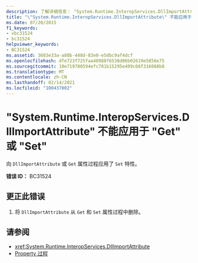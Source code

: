```yaml
---
description: 了解详细信息： "System.Runtime.InteropServices.DllImportAttribute" 不能应用于 "Get" 或 "Set"
title: "\"System.Runtime.InteropServices.DllImportAttribute\" 不能应用于 \"Get\" 或 \"Set\""
ms.date: 07/20/2015
f1_keywords:
- vbc31524
- bc31524
helpviewer_keywords:
- BC31524
ms.assetid: 3603e33a-a80b-448d-83e0-e5dbc9af4dcf
ms.openlocfilehash: dfe723f725faa48988f6538d06b02619e5856e75
ms.sourcegitcommit: 10e719780594efc781b15295e499c66f316068b8
ms.translationtype: MT
ms.contentlocale: zh-CN
ms.lasthandoff: 02/14/2021
ms.locfileid: "100437002"
---
```

# <a name="systemruntimeinteropservicesdllimportattribute-cannot-be-applied-to-a-get-or-set"></a>"System.Runtime.InteropServices.DllImportAttribute" 不能应用于 "Get" 或 "Set"

向 `DllImportAttribute` 或 `Get` 属性过程应用了 `Set` 特性。  
  
 **错误 ID：** BC31524  
  
## <a name="to-correct-this-error"></a>更正此错误  
  
1. 将 `DllImportAttribute` 从 `Get` 和 `Set` 属性过程中删除。  
  
## <a name="see-also"></a>请参阅

- <xref:System.Runtime.InteropServices.DllImportAttribute>
- [Property 过程](../programming-guide/language-features/procedures/property-procedures.md)
